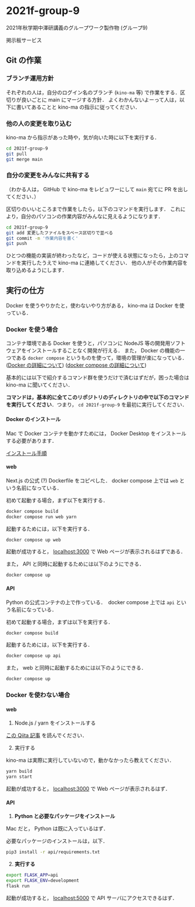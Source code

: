 # 2021f-group-9
2021年秋学期中澤研講義のグループワーク製作物 (グループ9)

掲示板サービス

## Git の作業
### ブランチ運用方針
それぞれの人は，自分のログイン名のブランチ (`kino-ma` 等) で作業をする．区切りが良いごとに main にマージする方針．
よくわかんないよーって人は，以下に書いてあることと kino-ma の指示に従ってください．

### 他の人の変更を取り込む
kino-ma から指示があった時や，気が向いた時に以下を実行する．

```sh
cd 2021f-group-9
git pull
git merge main
```

### 自分の変更をみんなに共有する
（わかる人は， GitHub で kino-ma をレビュワーにして `main` 宛てに PR を出してください．）

区切りのいいところまで作業をしたら，以下のコマンドを実行します．
これにより，自分のパソコンの作業内容がみんなに見えるようになります．

```sh
cd 2021f-group-9
git add 変更したファイルをスペース区切りで並べる
git commit -m '作業内容を書く'
git push
```

ひとつの機能の実装が終わったなど，コードが使える状態になったら，上のコマンドを実行したうえで kino-ma に連絡してください．
他の人がその作業内容を取り込めるようにします．

## 実行の仕方
Docker を使うやりかたと，使わないやり方がある， kino-ma は Docker を使っている．

### Docker を使う場合
コンテナ環境である Docker を使うと，パソコンに NodeJS 等の開発用ソフトウェアをインストールすることなく開発が行える．
また， Docker の機能の一つである `docker compose` というものを使って，環境の管理が楽になっている．
([Docker の詳細について](https://knowledge.sakura.ad.jp/13265/))
([docker compose の詳細について](https://knowledge.sakura.ad.jp/16862/))

基本的には以下で紹介するコマンド群を使うだけで済むはずだが，困った場合は kino-ma に聞いてください．

**コマンドは，基本的に全てこのリポジトリのディレクトリの中で以下のコマンドを実行してください**．つまり， `cd 2021f-group-9` を最初に実行してください．

#### Docker のインストール
Mac で Docker コンテナを動かすためには， Docker Desktop をインストールする必要があります．

[インストール手順](https://sukkiri.jp/technologies/virtualizers/docker/docker-mac_install.html)

#### web
Next.js の公式 (?) Dockerfile をコピペした． docker compose 上では `web` という名前になっている．

初めて起動する場合，まず以下を実行する．

```sh
docker compose build
docker compose run web yarn
```

起動するためには，以下を実行する．

```sh
docker compose up web
```

起動が成功すると， [localhost:3000](http://localhost:3000) で Web ページが表示されるはずである．

また， API と同時に起動するためには以下のようにできる．

```sh
docker compose up
```

#### API
Python の公式コンテナの上で作っている．　docker compose 上では `api` という名前になっている．

初めて起動する場合，まずは以下を実行する．

```sh
docker compose build
```

起動するためには，以下を実行する．

```sh
docker compose up api
```

また， web と同時に起動するためには以下のようにできる．

```sh
docker compose up
```

### Docker を使わない場合

#### web
1. Node.js / yarn をインストールする

[この Qiita 記事](https://qiita.com/suisui654/items/1b89446e03991c7c2c3d) を読んでください．

2. 実行する

kino-ma は実際に実行していないので，動かなかったら教えてください．

```sh
yarn build
yarn start
```

起動が成功すると， [localhost:3000](http://localhost:3000) で Web ページが表示されるはず．

#### API

1. **Python と必要なパッケージをインストール**

Mac だと， Python は既に入っているはず．

必要なパッケージのインストールは，以下．

```sh
pip3 install -r api/requirements.txt
```

2. **実行する**

```sh
export FLASK_APP=api
export FLASK_ENV=development
flask run
```

起動が成功すると， [localhost:5000](http://localhost:5000) で API サーバにアクセスできるはず．
